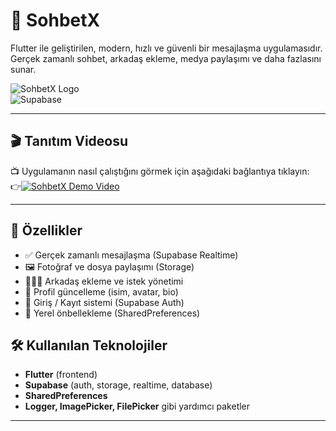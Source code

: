 # 💬 SohbetX

Flutter ile geliştirilen, modern, hızlı ve güvenli bir mesajlaşma uygulamasıdır. Gerçek zamanlı sohbet, arkadaş ekleme, medya paylaşımı ve daha fazlasını sunar.

![SohbetX Logo](https://img.shields.io/badge/Flutter-v3.x-blue)  
![Supabase](https://img.shields.io/badge/Backend-Supabase-success)

---

## 🎬 Tanıtım Videosu

📺 Uygulamanın nasıl çalıştığını görmek için aşağıdaki bağlantıya tıklayın:  
👉[![SohbetX Demo Video](https://img.youtube.com/shorts/-tzLtlp-4vw/hqdefault.jpg)](https://www.youtube.com/shorts/-tzLtlp-4vw)


---

## 🚀 Özellikler

- ✅ Gerçek zamanlı mesajlaşma (Supabase Realtime)
- 🖼️ Fotoğraf ve dosya paylaşımı (Storage)
- 🧑‍🤝‍🧑 Arkadaş ekleme ve istek yönetimi
- 👤 Profil güncelleme (isim, avatar, bio)
- 🔐 Giriş / Kayıt sistemi (Supabase Auth)
- 💾 Yerel önbellekleme (SharedPreferences)


## 🛠️ Kullanılan Teknolojiler

- **Flutter** (frontend)
- **Supabase** (auth, storage, realtime, database)
- **SharedPreferences**
- **Logger, ImagePicker, FilePicker** gibi yardımcı paketler

---

